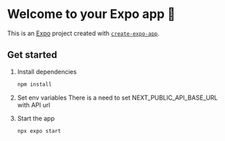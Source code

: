 # Welcome to your Expo app 👋

This is an [Expo](https://expo.dev) project created with [`create-expo-app`](https://www.npmjs.com/package/create-expo-app).

## Get started

1. Install dependencies

   ```bash
   npm install
   ```

2. Set env variables
   There is a need to set NEXT_PUBLIC_API_BASE_URL with API url   

3. Start the app

   ```bash
   npx expo start
   ```